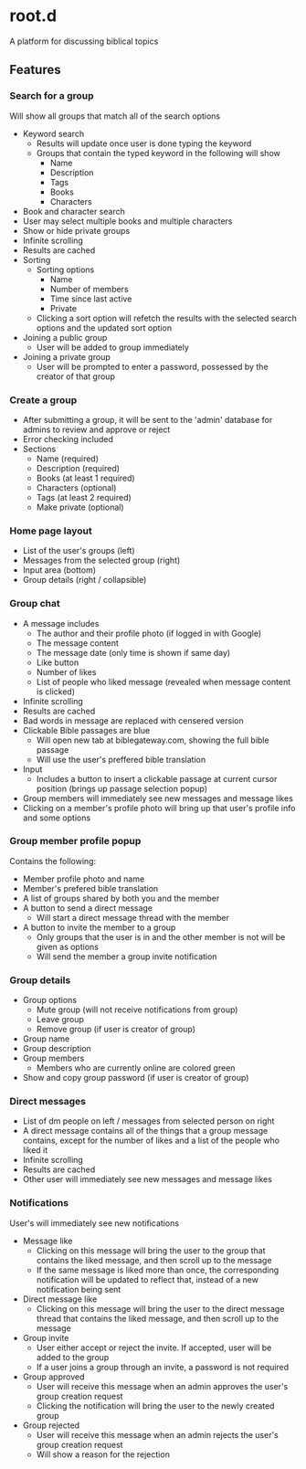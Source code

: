 # root.d
A platform for discussing biblical topics
## Features
### Search for a group
Will show all groups that match all of the search options
* Keyword search
  * Results will update once user is done typing the keyword
  * Groups that contain the typed keyword in the following will show
    * Name
    * Description
    * Tags
    * Books
    * Characters
* Book and character search
 * User may select multiple books and multiple characters
* Show or hide private groups
* Infinite scrolling
* Results are cached
* Sorting 
  * Sorting options
    *   Name
    *   Number of members
    *   Time since last active
    *   Private
  * Clicking a sort option will refetch the results with the selected search options and the updated sort option
* Joining a public group
  * User will be added to group immediately
* Joining a private group
  * User will be prompted to enter a password, possessed by the creator of that group 
### Create a group
* After submitting a group, it will be sent to the 'admin' database for admins to review and approve or reject
* Error checking included
* Sections
  * Name (required)
  * Description (required)
  * Books (at least 1 required)
  * Characters (optional)
  * Tags (at least 2 required)
  * Make private (optional)
### Home page layout
* List of the user's groups (left)
* Messages from the selected group (right)
* Input area (bottom)
* Group details (right / collapsible)
### Group chat
* A message includes
  * The author and their profile photo (if logged in with Google)
  * The message content
  * The message date (only time is shown if same day)
  * Like button
  * Number of likes
  * List of people who liked message (revealed when message content is clicked)
* Infinite scrolling
* Results are cached
* Bad words in message are replaced with censered version
* Clickable Bible passages are blue
  * Will open new tab at biblegateway.com, showing the full bible passage
  * Will use the user's preffered bible translation
* Input
  * Includes a button to insert a clickable passage at current cursor position (brings up passage selection popup)
* Group members will immediately see new messages and message likes
* Clicking on a member's profile photo will bring up that user's profile info and some options
### Group member profile popup
Contains the following:
* Member profile photo and name
* Member's prefered bible translation
* A list of groups shared by both you and the member
* A button to send a direct message
  * Will start a direct message thread with the member
* A button to invite the member to a group
  * Only groups that the user is in and the other member is not will be given as options
  * Will send the member a group invite notification
### Group details
* Group options
  * Mute group (will not receive notifications from group)
  * Leave group
  * Remove group (if user is creator of group)
* Group name
* Group description
* Group members
  * Members who are currently online are colored green
* Show and copy group password (if user is creator of group)
### Direct messages
* List of dm people on left / messages from selected person on right
* A direct message contains all of the things that a group message contains, except for the number of likes and a list of the people who liked it
* Infinite scrolling
* Results are cached
* Other user will immediately see new messages and message likes
### Notifications
User's will immediately see new notifications
* Message like
  * Clicking on this message will bring the user to the group that contains the liked message, and then scroll up to the message
  * If the same message is liked more than once, the corresponding notification will be updated to reflect that, instead of a new notification being sent
* Direct message like
  * Clicking on this message will bring the user to the direct message thread that contains the liked message, and then scroll up to the message
* Group invite
  * User either accept or reject the invite. If accepted, user will be added to the group
  * If a user joins a group through an invite, a password is not required
* Group approved
  * User will receive this message when an admin approves the user's group creation request 
  * Clicking the notification will bring the user to the newly created group
* Group rejected
  * User will receive this message when an admin rejects the user's group creation request 
  * Will show a reason for the rejection
